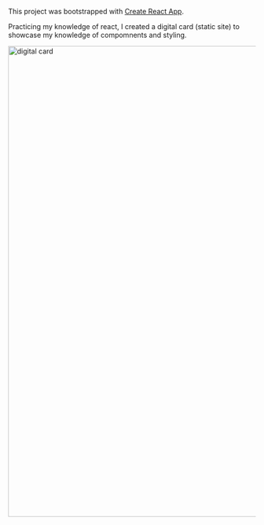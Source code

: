 This project was bootstrapped with [Create React App](https://github.com/facebook/create-react-app).

Practicing my knowledge of react, I created a digital card (static site) to showcase my knowledge of compomnents and styling.

<img width="957" alt="digital card" src="https://user-images.githubusercontent.com/62436782/155159834-6327ccdf-3da5-4706-ab42-447fe656eb35.PNG">
